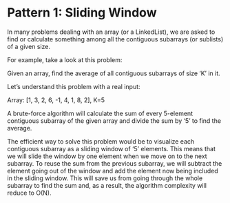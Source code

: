 # Pattern 1: Sliding Window

In many problems dealing with an array (or a LinkedList), we are asked to find or 
calculate something among all the contiguous subarrays (or sublists) of a given size. 

For example, take a look at this problem:

Given an array, find the average of all contiguous subarrays of size ‘K’ in it.

Let’s understand this problem with a real input:

Array: [1, 3, 2, 6, -1, 4, 1, 8, 2], K=5

A brute-force algorithm will calculate the sum of every 5-element 
contiguous subarray of the given array and divide the sum by ‘5’ to find the average.

The efficient way to solve this problem would be to visualize each contiguous subarray 
as a sliding window of ‘5’ elements. This means that we will slide the window by one element 
when we move on to the next subarray. To reuse the sum from the previous subarray, 
we will subtract the element going out of the window and add the element now being included in the sliding window. 
This will save us from going through the whole subarray to find the sum and, 
as a result, the algorithm complexity will reduce to O(N).

